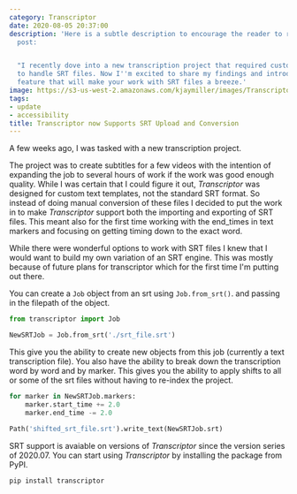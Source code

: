 ```yaml
---
category: Transcriptor
date: 2020-08-05 20:37:00
description: 'Here is a subtle description to encourage the reader to read the blog
  post:


  "I recently dove into a new transcription project that required customizing _Transcriptor_
  to handle SRT files. Now I''m excited to share my findings and introduce a game-changing
  feature that will make your work with SRT files a breeze.'
image: https://s3-us-west-2.amazonaws.com/kjaymiller/images/Transcriptor%20Logo%20V1.1.png
tags:
- update
- accessibility
title: Transcriptor now Supports SRT Upload and Conversion
---
```


A few weeks ago, I was tasked with a new transcription project.

The project was to create subtitles for a few videos with the intention of expanding the job to several hours of work if the work was good enough quality. While I was certain that I could figure it out, _Transcriptor_ was designed for custom text templates, not the standard SRT format. So instead of doing manual conversion of these files I decided to put the work in to make _Transcriptor_ support both the importing and exporting of SRT files. This meant also for the first time working with the end_times in text markers and focusing on getting timing down to the exact word.

While there were wonderful options to work with SRT files I knew that I would want to build my own variation of an SRT engine. This was mostly because of future plans for transcriptor which for the first time I'm putting out there.


You can create a `Job` object from an srt using `Job.from_srt()`. and passing in the filepath of the object.

```python
from transcriptor import Job

NewSRTJob = Job.from_srt('./srt_file.srt')
```

This give you the ability to create new objects from this job (currently a text transcription file). You also have the ability to break down the transcription word by word and by marker. This gives you the ability to apply shifts to all or some of the srt files without having to re-index the project.

```python
for marker in NewSRTJob.markers:
	marker.start_time += 2.0
	marker.end_time -= 2.0

Path('shifted_srt_file.srt').write_text(NewSRTJob.srt)
```

SRT support is avaiable on versions of _Transcriptor_ since the version series of 2020.07. You can start using _Transcriptor_ by installing the package from PyPI.

`pip install transcriptor`

